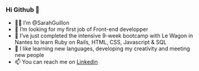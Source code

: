 ### Hi Github 👋
- 👩‍💻 I’m @SarahGuillon
- 👀 I’m looking for my first job of Front-end developper
- 🌱 I’ve just completed the intensive 9-week bootcamp with Le Wagon in Nantes to learn Ruby on Rails, HTML, CSS, Javascript & SQL
- 💞️ I like learning new languages, developing my creativity and meeting new people
- 📫 You can reach me on [Linkedin](https://www.linkedin.com/in/sarahguillon/)

<!---
SarahGuillon/SarahGuillon is a ✨ special ✨ repository because its `README.md` (this file) appears on your GitHub profile.
You can click the Preview link to take a look at your changes.
--->
